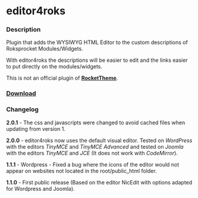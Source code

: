# editor4roks
### Description
Plugin that adds the WYSIWYG HTML Editor to the custom descriptions of Roksprocket Modules/Widgets.

With editor4roks the descriptions will be easier to edit and the links easier to put directly on the modules/widgets.


This is not an official plugin of **[RocketTheme](https://rockettheme.com/)**.

### [Download](https://marcosrego.com/en/web-en/editor4roks-en/)


### Changelog

**2.0.1** - The css and javascripts were changed to avoid cached files when updating from version 1.

**2.0.0** - editor4roks now uses the default visual editor. Tested on *WordPress* with the editors *TinyMCE* and *TinyMCE Advanced* and tested on *Joomla* with the editors *TinyMCE* and *JCE* (It does not work with *CodeMirror*).

**1.1.1** - Wordpress - Fixed a bug where the icons of the editor would not appear on websites not located in the root/public_html folder.

**1.1.0** - First public release (Based on the editor NicEdit with options adapted for Wordpress and Joomla).
